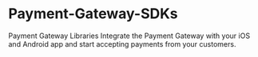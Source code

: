 # Payment-Gateway-SDKs
Payment Gateway Libraries
Integrate the  Payment Gateway with your iOS and Android app and start accepting payments from your customers.
